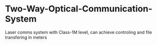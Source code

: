 # Two-Way-Optical-Communication-System
Laser comms system with Class-1M level, can achieve controling and file transfering in meters
